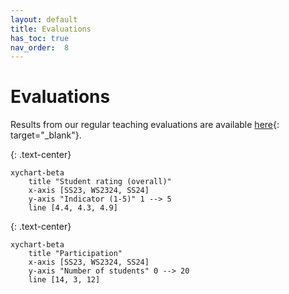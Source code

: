 ```yaml
---
layout: default
title: Evaluations
has_toc: true
nav_order:  8
---
```


# Evaluations

Results from our regular teaching evaluations are available [here](https://digital-work-lab.github.io/handbook/docs/30-teaching/30_processes/30.21.evaluations.html){: target="_blank"}.

{: .text-center}
```mermaid
xychart-beta
    title "Student rating (overall)"
    x-axis [SS23, WS2324, SS24]
    y-axis "Indicator (1-5)" 1 --> 5
    line [4.4, 4.3, 4.9]
```

{: .text-center}
```mermaid
xychart-beta
    title "Participation"
    x-axis [SS23, WS2324, SS24]
    y-axis "Number of students" 0 --> 20
    line [14, 3, 12]
```

